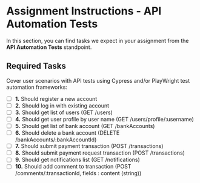 # Assignment Instructions - API Automation Tests

In this section, you can find tasks we expect in your assignment from the **API Automation Tests** standpoint.

## Required Tasks

Cover user scenarios with API tests using Cypress and/or PlayWright test automation frameworks:

- [ ] **1.** Should register a new account
- [ ] **2.** Should log in with existing account
- [ ] **3.** Should get list of users (GET /users)
- [ ] **4.** Should get user profile by user name (GET /users/profile/:username)
- [ ] **5.** Should get list of bank account (GET /bankAccounts)
- [ ] **6.** Should delete a bank account (DELETE /bankAccounts/:bankAccountId)
- [ ] **7.** Should submit payment transaction (POST /transactions)
- [ ] **8.** Should submit payment request transaction (POST /transactions)
- [ ] **9.** Should get notifications list (GET /notifications)
- [ ] **10.** Should add comment to transaction (POST /comments/:transactionId, fields : content (string))
